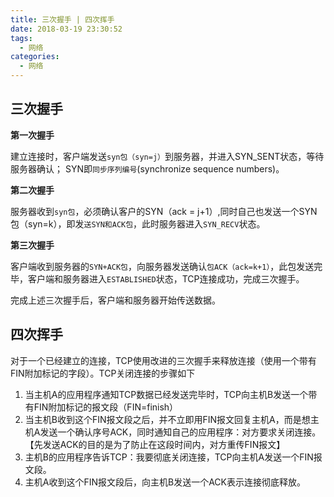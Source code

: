 ```yaml
---
title: 三次握手 | 四次挥手
date: 2018-03-19 23:30:52
tags:
  - 网络
categories:
  - 网络
---
```

## 三次握手
**第一次握手**

建立连接时，客户端发送`syn包（syn=j）`到服务器，并进入SYN_SENT状态，等待服务器确认；
SYN即`同步序列编号`(synchronize sequence numbers)。

**第二次握手**

服务器收到`syn包`，必须确认客户的SYN（ack = j+1）,同时自己也发送一个SYN包（syn=k），即发`送SYN和ACK包`，此时服务器进入`SYN_RECV`状态。


**第三次握手**

客户端收到服务器的`SYN+ACK包`，向服务器发送确认`包ACK（ack=k+1）`，此包发送完毕，客户端和服务器进入`ESTABLISHED`状态，TCP连接成功，完成三次握手。

完成上述三次握手后，客户端和服务器开始传送数据。


## 四次挥手
对于一个已经建立的连接，TCP使用改进的三次握手来释放连接（使用一个带有FIN附加标记的字段）。TCP关闭连接的步骤如下

1. 当主机A的应用程序通知TCP数据已经发送完毕时，TCP向主机B发送一个带有FIN附加标记的报文段（FIN=finish）
2. 当主机B收到这个FIN报文段之后，并不立即用FIN报文回复主机A，而是想主机A发送一个确认序号ACK，同时通知自己的应用程序：对方要求关闭连接。【先发送ACK的目的是为了防止在这段时间内，对方重传FIN报文】
3. 主机B的应用程序告诉TCP：我要彻底关闭连接，TCP向主机A发送一个FIN报文段。
4. 主机A收到这个FIN报文段后，向主机B发送一个ACK表示连接彻底释放。

